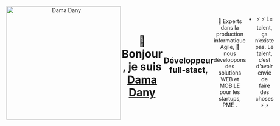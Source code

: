 <div align="center" style=" display: flex; width: 100%; flex-direction: row; align-items: center;" >
    <img src= "https://user-images.githubusercontent.com/60171474/227435586-cb66e71a-d6ff-41d8-829c-d4ac81268090.jpg"  width="300"  title="Dama Dany"> 
    
# 👋 Bonjour, je suis [Dama Dany](damadanyprofil.surge.sh)

## Développeur **full-stact**, 
🔭 Experts dans la production informatique Agile, 🌱 nous développons des solutions WEB et MOBILE pour les startups, PME .

- ⚡ ⚡ Le talent, ça n’existe pas. Le talent, c’est d’avoir envie de faire des choses ⚡ ⚡ 
</div>
 



